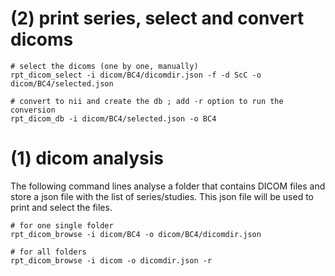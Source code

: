 

# (2) print series, select and convert dicoms

    # select the dicoms (one by one, manually)
    rpt_dicom_select -i dicom/BC4/dicomdir.json -f -d ScC -o dicom/BC4/selected.json
    
    # convert to nii and create the db ; add -r option to run the conversion
    rpt_dicom_db -i dicom/BC4/selected.json -o BC4


# (1) dicom analysis 

The following command lines analyse a folder that contains DICOM files and store a json file with the list of series/studies. This json file will be used to print and select the files. 

    # for one single folder 
    rpt_dicom_browse -i dicom/BC4 -o dicom/BC4/dicomdir.json

    # for all folders 
    rpt_dicom_browse -i dicom -o dicomdir.json -r
    